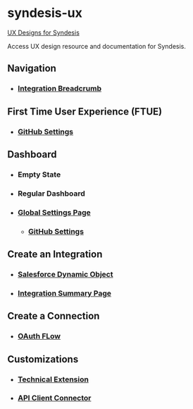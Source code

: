 # syndesis-ux
[UX Designs for Syndesis](https://syndesisio.github.io/syndesis-ux/)

Access UX design resource and documentation for Syndesis.

## Navigation
* ### [Integration Breadcrumb](designs/navigation/navigation_breadcrumb_integration.md)


## First Time User Experience (FTUE)
* ### [GitHub Settings](designs/github-settings/github-settings.md)

## Dashboard
* ### Empty State
* ### Regular Dashboard
* ### [Global Settings Page](designs/global-settings-page/global_settings_page_overview.md)
  * ### [GitHub Settings](designs/github-settings/github-settings.md)

## Create an Integration
* ### [Salesforce Dynamic Object](designs/salesforceobjects/salesforceobjects.md)
* ### [Integration Summary Page](designs/integrationsummary/integrationsummary.md)


## Create a Connection
* ### [OAuth FLow](designs/oauth/oauth.md)


## Customizations
* ### [Technical Extension](designs/technical_extensions/tech_ext.md)
* ### [API Client Connector](designs/apiconnector/apiconnector.md)
